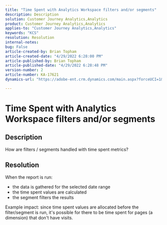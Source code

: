 ```yaml
---
title: "Time Spent with Analytics Workspace filters and/or segments"
description: Description
solution: Customer Journey Analytics,Analytics
product: Customer Journey Analytics,Analytics
applies-to: "Customer Journey Analytics,Analytics"
keywords: "KCS"
resolution: Resolution
internal-notes: 
bug: False
article-created-by: Brian Topham
article-created-date: "4/29/2022 6:28:00 PM"
article-published-by: Brian Topham
article-published-date: "4/29/2022 6:28:48 PM"
version-number: 2
article-number: KA-17621
dynamics-url: "https://adobe-ent.crm.dynamics.com/main.aspx?forceUCI=1&pagetype=entityrecord&etn=knowledgearticle&id=6bd99d18-eac7-ec11-a7b6-0022480a10ee"

---
```

# Time Spent with Analytics Workspace filters and/or segments

## Description

How are filters / segments handled with time spent metrics?

## Resolution


When the report is run:

- the data is gathered for the selected date range
- the time spent values are calculated
- the segment filters the results


Example impact: since time spent values are allocated before the filter/segment is run, it's possible for there to be time spent for pages (a dimension) that don't have visits.
